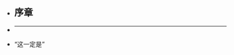 - ## 序章
-
  -------------------------------------------------------------------------------------------------
- “这一定是”